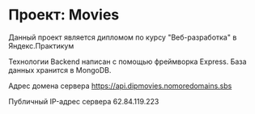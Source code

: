 # Проект: Movies
Данный проект является дипломом по курсу "Веб-разработка" в Яндекс.Практикум

Технологии
Backend написан с помощью фреймворка Express. База данных хранится в MongoDB. 

Адрес домена сервера
https://api.dipmovies.nomoredomains.sbs

Публичный IP-адрес сервера
62.84.119.223

